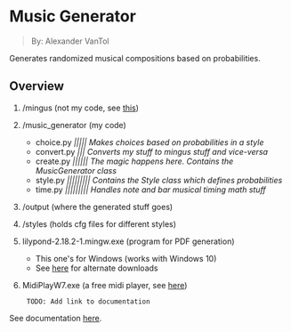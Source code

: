 Music Generator
===============
 > By: Alexander VanTol

Generates randomized musical compositions based on probabilities.

Overview
--------

1. /mingus (not my code, see [this](https://github.com/bspaans/python-mingus))
2. /music_generator (my code)
    - choice.py *||||| Makes choices based on probabilities in a style*
    - convert.py *||| Converts my stuff to mingus stuff and vice-versa*
    - create.py *|||||| The magic happens here. Contains the MusicGenerator class*
    - style.py *||||||||| Contains the Style class which defines probabilities*
    - time.py *||||||||| Handles note and bar musical timing math stuff*
3. /output (where the generated stuff goes)
4. /styles (holds cfg files for different styles)
5. lilypond-2.18.2-1.mingw.exe (program for PDF generation)
    - This one's for Windows (works with Windows 10)
    - See [here](http://lilypond.org/download.html) for alternate downloads
6. MidiPlayW7.exe (a free midi player, see [here](http://www.chrishills.org.uk/midiplay/))

        TODO: Add link to documentation
See documentation [here]().
